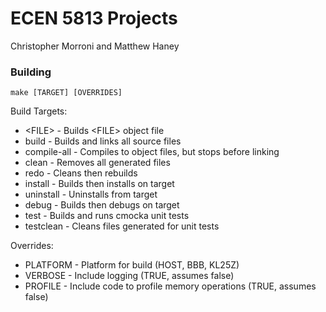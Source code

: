 # ECEN 5813 Projects

Christopher Morroni and Matthew Haney

### Building

```
make [TARGET] [OVERRIDES]
```

Build Targets:

* \<FILE> - Builds \<FILE> object file
* build - Builds and links all source files
* compile-all - Compiles to object files, but stops before linking
* clean - Removes all generated files
* redo - Cleans then rebuilds
* install - Builds then installs on target
* uninstall - Uninstalls from target
* debug - Builds then debugs on target
* test - Builds and runs cmocka unit tests
* testclean - Cleans files generated for unit tests

Overrides:

* PLATFORM - Platform for build (HOST, BBB, KL25Z)
* VERBOSE - Include logging (TRUE, assumes false)
* PROFILE - Include code to profile memory operations (TRUE, assumes false)
